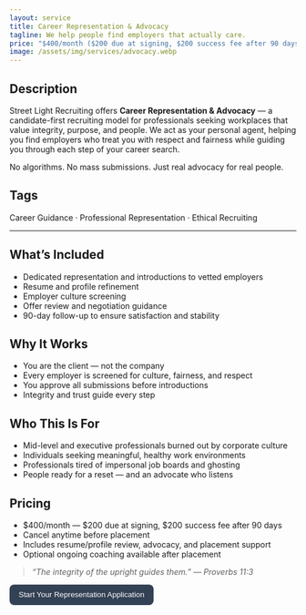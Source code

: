 ```yaml
---
layout: service
title: Career Representation & Advocacy
tagline: We help people find employers that actually care.
price: "$400/month ($200 due at signing, $200 success fee after 90 days)"
image: /assets/img/services/advocacy.webp
---
```


## Description
Street Light Recruiting offers **Career Representation & Advocacy** — a candidate-first recruiting model for professionals seeking workplaces that value integrity, purpose, and people. We act as your personal agent, helping you find employers who treat you with respect and fairness while guiding you through each step of your career search.

No algorithms. No mass submissions. Just real advocacy for real people.

## Tags
Career Guidance · Professional Representation · Ethical Recruiting

---

## What’s Included
- Dedicated representation and introductions to vetted employers  
- Resume and profile refinement  
- Employer culture screening  
- Offer review and negotiation guidance  
- 90-day follow-up to ensure satisfaction and stability  

## Why It Works
- You are the client — not the company  
- Every employer is screened for culture, fairness, and respect  
- You approve all submissions before introductions  
- Integrity and trust guide every step  

## Who This Is For
- Mid-level and executive professionals burned out by corporate culture  
- Individuals seeking meaningful, healthy work environments  
- Professionals tired of impersonal job boards and ghosting  
- People ready for a reset — and an advocate who listens  

## Pricing
- $400/month — $200 due at signing, $200 success fee after 90 days  
- Cancel anytime before placement  
- Includes resume/profile review, advocacy, and placement support  
- Optional ongoing coaching available after placement  

> *“The integrity of the upright guides them.” — Proverbs 11:3*

<button id="startProcessBtn" class="btn">Start Your Representation Application</button>

<!-- Modal Overlay -->
<div id="formModal" class="form-modal">
  <div class="form-content">
    <button class="close-modal" aria-label="Close Form">&times;</button>
    <form action="https://formspree.io/f/mldpwzwy" method="POST" class="career-representation-form">
      <input type="hidden" name="service" value="Career Representation & Advocacy">
      <h3>Representation Application</h3>
      <p>Thank you for your interest in working with Street Light. This form helps us understand your professional goals, strengths, and the kind of workplace you want to be part of. All inquiries are <strong>confidential</strong> and never shared with employers without your consent.</p>

      <!-- Candidate Info -->
      <h4>Personal & Contact Information</h4>
      <label>Full Name:<br><input type="text" name="name" required></label><br>
      <label>Email:<br><input type="email" name="email" required></label><br>
      <label>Phone:<br><input type="tel" name="phone"></label><br>
      <label>LinkedIn or Resume URL:<br><input type="url" name="linkedin"></label><br>

      <!-- Career Preferences -->
      <h4>Career Goals & Preferences</h4>
      <label>Desired Role or Industry:<br><input type="text" name="desired_role" required></label><br>
      <label>Preferred Work Location (Remote/Hybrid/Onsite):<br><input type="text" name="location_preference"></label><br>
      <label>Salary Range:<br><input type="text" name="salary_range" placeholder="$XX,XXX – $YY,YYY"></label><br>
      <label>Top Strengths & Skills:<br><textarea name="strengths" rows="3"></textarea></label><br>
      <label>Describe Your Ideal Work Environment:<br><textarea name="environment" rows="3"></textarea></label><br>
      <label>Dealbreakers or Red Flags You Want to Avoid:<br><textarea name="dealbreakers" rows="3"></textarea></label><br>

      <!-- Motivation -->
      <h4>Your Motivation</h4>
      <label>Why are you seeking representation at this time?<br><textarea name="motivation" rows="3"></textarea></label><br>
      <label>How did you hear about Street Light?<br><input type="text" name="referral"></label><br>

      <!-- Confidentiality -->
      <p class="disclaimer"><strong>Confidentiality Notice:</strong> All submissions are private and reviewed only by Street Light Consulting. We never share your information or reach out to employers without your permission.</p>

      <!-- Honeypot -->
      <label class="visually-hidden">Leave this field empty<input type="text" name="_gotcha" tabindex="-1" autocomplete="off"></label>

      <button type="submit">Submit Application</button>
    </form>
  </div>
</div>

<!-- Success Message Overlay -->
<div id="successOverlay" class="success-overlay">
  <div class="success-content">
    <h3>✅ Application Received</h3>
    <p>Thank you for trusting Street Light to represent you. We’ll review your information and reach out soon to begin your personalized search.</p>
  </div>
</div>

<script>
document.addEventListener("DOMContentLoaded", () => {
  const startBtn = document.getElementById("startProcessBtn");
  const modal = document.getElementById("formModal");
  const closeBtn = modal.querySelector(".close-modal");
  const successOverlay = document.getElementById("successOverlay");
  const form = modal.querySelector("form");

  startBtn.addEventListener("click", () => modal.classList.add("show"));
  closeBtn.addEventListener("click", () => modal.classList.remove("show"));
  modal.addEventListener("click", (e) => { if (e.target === modal) modal.classList.remove("show"); });

  form.addEventListener("submit", async (e) => {
    e.preventDefault();
    const formData = new FormData(form);
    try {
      const response = await fetch(form.action, {
        method: form.method,
        body: formData,
        headers: { 'Accept': 'application/json' }
      });
      if (response.ok) {
        modal.classList.remove("show");
        successOverlay.classList.add("show");
        form.reset();
        setTimeout(() => successOverlay.classList.remove("show"), 4000);
      } else {
        alert("There was an issue submitting your application. Please try again.");
      }
    } catch {
      alert("Network error. Please try again later.");
    }
  });
});
</script>

<style>
.container { max-width: 960px; margin: 0 auto; padding: 2rem 1rem; }
.btn { display: inline-block; background: #334155; color: #fff; padding: .65rem 1rem; border-radius: 8px; border: none; cursor: pointer; }
.form-modal { display: none; position: fixed; inset: 0; background: rgba(15, 23, 42, .7); justify-content: center; align-items: center; z-index: 9999; }
.form-modal.show { display: flex; }
.form-content { background: #fff; border-radius: 10px; padding: 1.5rem; width: 100%; max-width: 600px; position: relative; }
.close-modal { position: absolute; top: .5rem; right: .75rem; background: none; border: none; font-size: 1.5rem; cursor: pointer; }
label { display: block; margin-bottom: .75rem; }
input, textarea { width: 100%; padding: .5rem; border: 1px solid #cbd5e1; border-radius: 8px; }
.success-overlay { display: none; position: fixed; inset: 0; background: rgba(15,23,42,.8); justify-content: center; align-items: center; }
.success-overlay.show { display: flex; }
.success-content { background: #fff; border-radius: 10px; padding: 2rem; text-align: center; }
.disclaimer { font-size: .9rem; color: #475569; margin-top: 1rem; }
.visually-hidden { position: absolute; left: -9999px; }
</style>
